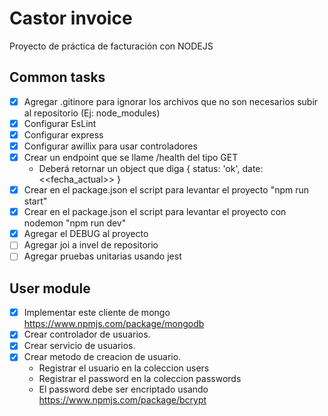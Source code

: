 # Castor invoice
Proyecto de práctica de facturación con NODEJS 

## Common tasks
- [X] Agregar .gitinore para ignorar los archivos que no son necesarios subir al repositorio (Ej: node_modules)
- [X] Configurar EsLint
- [X] Configurar express
- [X] Configurar awillix para usar controladores
- [X] Crear un endpoint que se llame /health del tipo GET
  * Deberá retornar un object que diga { status: 'ok', date: <<fecha_actual>> }
- [X] Crear en el package.json el script para levantar el proyecto "npm run start"
- [X] Crear en el package.json el script para levantar el proyecto con nodemon "npm run dev"
- [X] Agregar el DEBUG al proyecto
- [ ] Agregar joi a invel de repositorio
- [ ] Agregar pruebas unitarias usando jest

## User module
- [X] Implementar este cliente de mongo https://www.npmjs.com/package/mongodb
- [X] Crear controlador de usuarios.
- [X] Crear servicio de usuarios.
- [X] Crear metodo de creacion de usuario.
  * Registrar el usuario en la coleccion users
  * Registrar el password en la coleccion passwords
  * El password debe ser encriptado usando https://www.npmjs.com/package/bcrypt

